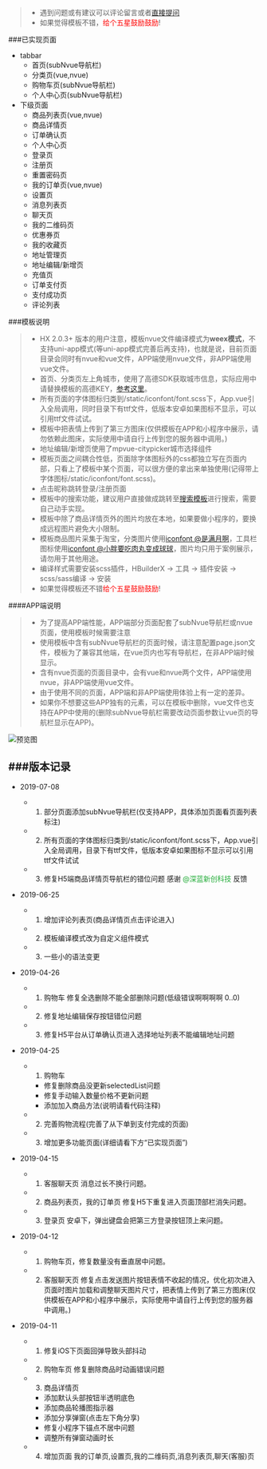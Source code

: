 [参考这里]: https://ask.dcloud.net.cn/article/35070 "参考这里"




















> * 遇到问题或有建议可以评论留言或者[直接提问](https://ask.dcloud.net.cn/publish/ext/?pn=商城模板&uid=518399)
> * 如果觉得模板不错，<font color=#f00>给个五星鼓励鼓励</font>!

###已实现页面
* tabbar
	* 首页(subNvue导航栏)
	* 分类页(vue,nvue)
	* 购物车页(subNvue导航栏)
	* 个人中心页(subNvue导航栏)
* 下级页面
	* 商品列表页(vue,nvue)
	* 商品详情页
	* 订单确认页
	* 个人中心页
	* 登录页
	* 注册页
	* 重置密码页
	* 我的订单页(vue,nvue)
	* 设置页
	* 消息列表页
	* 聊天页
	* 我的二维码页
	* 优惠券页
	* 我的收藏页
	* 地址管理页
	* 地址编辑/新增页
	* 充值页
	* 订单支付页
	* 支付成功页
	* 评论列表

###模板说明
> * HX 2.0.3+ 版本的用户注意，模板nvue文件编译模式为**weex模式**，不支持uni-app模式(等uni-app模式完善后再支持)，也就是说，目前页面目录会同时有nvue和vue文件，APP端使用nvue文件，非APP端使用vue文件。
> * 首页、分类页左上角城市，使用了高德SDK获取城市信息，实际应用中请替换模板的高德KEY，[参考这里]。
> * 所有页面的字体图标归类到/static/iconfont/font.scss下，App.vue引入全局调用，同时目录下有ttf文件，低版本安卓如果图标不显示，可以引用ttf文件试试。
> * 模板中把表情上传到了第三方图床(仅供模板在APP和小程序中展示，请勿依赖此图床，实际使用中请自行上传到您的服务器中调用。)
> * 地址编辑/新增页使用了mpvue-citypicker城市选择组件
> * 模板页面之间耦合性低，页面除字体图标外的css都独立写在页面内部，只看上了模板中某个页面，可以很方便的拿出来单独使用(记得带上字体图标/static/iconfont/font.scss)。
> * 点击昵称跳转登录/注册页面
> * 模板中的搜索功能，建议用户直接做成跳转至[搜索模板](https://ext.dcloud.net.cn/plugin?id=91)进行搜索，需要自己动手实现。
> * 模板中除了商品详情页外的图片均放在本地，如果要做小程序的，要换成远程图片避免大小限制。
> * 模板商品图片采集于淘宝，分类图片使用[iconfont @是满月啊](https://www.iconfont.cn/collections/detail?cid=10840)，工具栏图标使用[iconfont @小胖要吃肉丸变成球球](https://www.iconfont.cn/collections/detail?cid=13655)，图片均只用于案例展示，请勿用于其他用途。
> * 编译样式需要安装scss插件，HBuilderX -> 工具 -> 插件安装 -> scss/sass编译 -> 安装
> * 如果觉得模板还不错<font color=#f00>给个五星鼓励鼓励</font>!

####APP端说明
> * 为了提高APP端性能，APP端部分页面配套了subNvue导航栏或nvue页面，使用模板时候需要注意
> * 使用模板中含有subNvue导航栏的页面时候，请注意配置page.json文件，模板为了兼容其他端，在vue页内也写有导航栏，在非APP端时候显示。
> * 含有nvue页面的页面目录中，会有vue和nvue两个文件，APP端使用nvue，非APP端使用vue文件。
> * 由于使用不同的页面，APP端和非APP端使用体验上有一定的差异。
> * 如果你不想要这些APP独有的元素，可以在模板中删除，vue文件也支持在APP中使用的(删除subNvue导航栏需要改动页面参数让vue页的导航栏显示在APP)。

![预览图](https://ae01.alicdn.com/kf/HTB1mCUASPTpK1RjSZKP7613UpXae.png)

###版本记录
-------------
* 2019-07-08
	* 1. 部分页面添加subNvue导航栏(仅支持APP，具体添加页面看页面列表标注)
	* 2. 所有页面的字体图标归类到/static/iconfont/font.scss下，App.vue引入全局调用，目录下有ttf文件，低版本安卓如果图标不显示可以引用ttf文件试试
	* 3. 修复H5端商品详情页导航栏的错位问题 感谢 <font color=#22ac38>@深蓝新创科技</font> 反馈

* 2019-06-25
	* 1. 增加评论列表页(商品详情页点击评论进入)
	* 2. 模板编译模式改为自定义组件模式
	* 3. 一些小的语法变更

* 2019-04-26
	* 1. 购物车 修复全选删除不能全部删除问题(低级错误啊啊啊啊 0..0)
	* 2. 修复地址编辑保存按钮错位问题
	* 3. 修复H5平台从订单确认页进入选择地址列表不能编辑地址问题

* 2019-04-25
	* 1. 购物车
		- 修复删除商品没更新selectedList问题
		- 修复手动输入数量价格不更新问题
		- 添加加入商品方法(说明请看代码注释)
	* 2. 完善购物流程(完善了从下单到支付完成的页面)
	* 3. 增加更多功能页面(详细请看下方“已实现页面”)

* 2019-04-15
	* 1. 客服聊天页 消息过长不换行问题。
	* 2. 商品列表页，我的订单页 修复H5下重复进入页面顶部栏消失问题。
	* 3. 登录页 安卓下，弹出键盘会把第三方登录按钮顶上来问题。

* 2019-04-12 
	* 1. 购物车页，修复数量没有垂直居中问题。
	* 2. 客服聊天页 修复点击发送图片按钮表情不收起的情况，优化初次进入页面时图片加载和调整聊天图片尺寸，把表情上传到了第三方图床(仅供模板在APP和小程序中展示，实际使用中请自行上传到您的服务器中调用。)

* 2019-04-11 
	* 1. 修复iOS下页面回弹导致头部抖动
	* 2. 购物车页 修复删除商品时动画错误问题
	* 3. 商品详情页 
		- 添加默认头部按钮半透明底色
		- 添加商品轮播图指示器
		- 添加分享弹窗(点击左下角分享)
		- 修复小程序下锚点不居中问题
		- 调整所有弹窗动画时长
	* 4. 增加页面 我的订单页,设置页,我的二维码页,消息列表页,聊天(客服)页